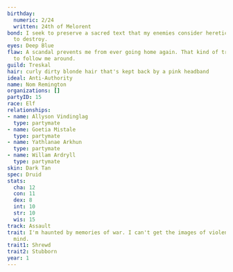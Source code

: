 ```yaml
---
birthday:
  numeric: 2/24
  written: 24th of Melorent
bond: I seek to preserve a sacred text that my enemies consider heretical and seek
  to destroy.
eyes: Deep Blue
flaw: A scandal prevents me from ever going home again. That kind of trouble seems
  to follow me around.
guild: Treskal
hair: curly dirty blonde hair that's kept back by a pink headband
ideal: Anti-Authority
name: Nom Remington
organizations: []
partyID: 15
race: Elf
relationships:
- name: Allyson Vindinglag
  type: partymate
- name: Goetia Mistale
  type: partymate
- name: Yathlanae Arkhun
  type: partymate
- name: Willam Ardryll
  type: partymate
skin: Dark Tan
spec: Druid
stats:
  cha: 12
  con: 11
  dex: 8
  int: 10
  str: 10
  wis: 15
track: Assault
trait: I'm haunted by memories of war. I can't get the images of violence out of my
  mind.
trait1: Shrewd
trait2: Stubborn
year: 1
---
```

